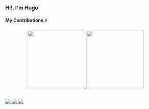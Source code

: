  ### Hi!, I'm Hugo
 
 #### My Contributions :zap:
 <div align="center">
  <a href="https://github.com/Hugo-Oliveira-RD11">
  <img height="180em" src="https://github-readme-stats.vercel.app/api?username=Hugo-Oliveira-RD11&show_icons=true&theme=tokyonight&include_all_commits=true&count_private=true"/>
  <img height="180em" src="https://github-readme-stats.vercel.app/api/top-langs/?username=Hugo-Oliveira-RD11&layout=compact&langs_count=7&theme=tokyonight"/>
</div>
  
 ##
 
 <div>
    <a href="mailto:hugo.resennde1123@gmail.com" target="_blank"><img src="https://img.shields.io/badge/Gmail-D14836?style=for-the-badge&logo=gmail&logoColor=white" target="_blank"></a>
   <a href="https://www.linkedin.com/in/hugo-de-oliveira-resende-8861031b0/" target="_blank"><img src="https://img.shields.io/badge/LinkedIn-0077B5?style=for-the-badge&logo=linkedin&logoColor=white" target="_blank"></a>
   <a href="https://twitter.com/hugo_RD11" target="_blank"><img src="https://img.shields.io/badge/Twitter-1DA1F2?style=for-the-badge&logo=twitter&logoColor=white" target="_blank"></a>
 </div>
